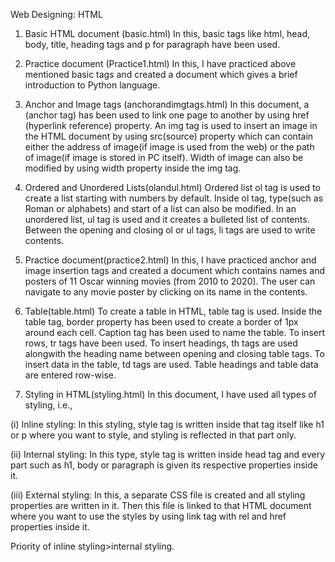 Web Designing: HTML
1. Basic HTML document (basic.html)
   In this, basic tags like html, head, body, title, heading tags and p for paragraph have been used.

2. Practice document (Practice1.html)
   In this, I have practiced above mentioned basic tags and created a document which gives a brief introduction to Python language.

3. Anchor and Image tags (anchorandimgtags.html)
   In this document, a (anchor tag) has been used to link one page to another by using href (hyperlink reference) property.
An img tag is used to insert an image in the HTML document by using src(source) property which can contain either the address of image(if image is used from the web) or the path of image(if image is stored in PC itself).
Width of image can also be modified by using width property inside the img tag.

4. Ordered and Unordered Lists(olandul.html)
   Ordered list ol tag is used to create a list starting with numbers by default. Inside ol tag, type(such as Roman or alphabets) and start of a list can also be modified.
In an unordered list, ul tag is used and it creates a bulleted list of contents.
Between the opening and closing ol or ul tags, li tags are used to write contents.

5. Practice document(practice2.html)
   In this, I have practiced anchor and image insertion tags and created a document which contains names and posters of 11 Oscar winning movies (from 2010 to 2020). The user can navigate to any movie poster by clicking on its name in the contents.

6.  Table(table.html)
   To create a table in HTML, table tag is used. Inside the table tag, border property has been used to create a border of 1px around each cell.
Caption tag has been used to name the table.
To insert rows, tr tags have been used.
To insert headings, th tags are used alongwith the heading name between opening and closing table tags.
To insert data in the table, td tags are used.
Table headings and table data are entered row-wise.

7. Styling in HTML(styling.html)
   In this document, I have used all types of styling, i.e.,
   
(i) Inline styling: In this styling, style tag is written inside that tag itself like h1 or p where you want to style, and styling is reflected in that part only.

(ii) Internal styling: In this type, style tag is written inside head tag and every part such as h1, body or paragraph is given its respective properties inside it.

(iii) External styling: In this, a separate CSS file is created and all styling properties are written in it. Then this file is linked to that HTML document where you want to use the styles by using link tag with rel and href properties inside it.

Priority of inline styling>internal styling.



   
